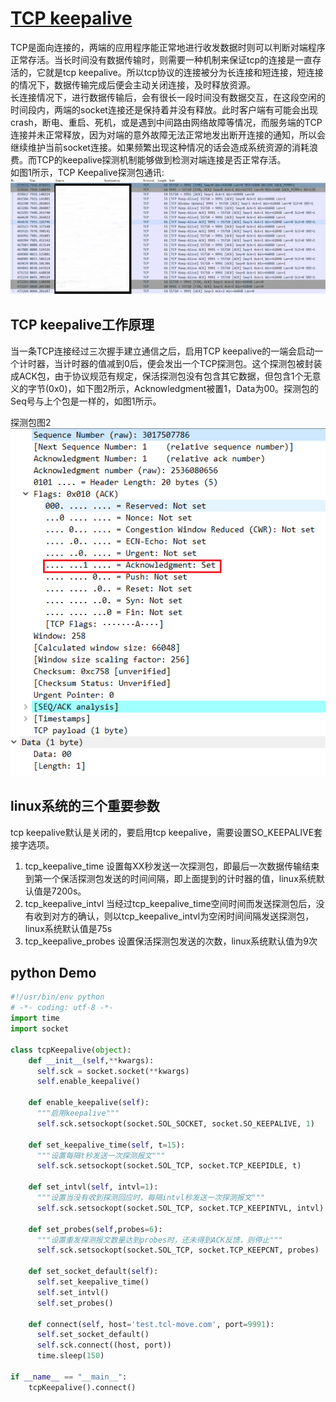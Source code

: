 # [TCP keepalive](https://zh.wikipedia.org/wiki/Keepalive)

TCP是面向连接的，两端的应用程序能正常地进行收发数据时则可以判断对端程序正常存活。当长时间没有数据传输时，则需要一种机制来保证tcp的连接是一直存活的，它就是tcp keepalive。所以tcp协议的连接被分为长连接和短连接，短连接的情况下，数据传输完成后便会主动关闭连接，及时释放资源。  
长连接情况下，进行数据传输后，会有很长一段时间没有数据交互，在这段空闲的时间段内，两端的socket连接还是保持着并没有释放。此时客户端有可能会出现crash，断电、重启、死机，或是遇到中间路由网络故障等情况，而服务端的TCP连接并未正常释放，因为对端的意外故障无法正常地发出断开连接的通知，所以会继续维护当前socket连接。如果频繁出现这种情况的话会造成系统资源的消耗浪费。而TCP的keepalive探测机制能够做到检测对端连接是否正常存活。  
如图1所示，TCP Keepalive探测包通讯:  
![tcp keepalive探测抓包](/imgs/network/tcp/tcp-keepalive.png)

## TCP keepalive工作原理

当一条TCP连接经过三次握手建立通信之后，启用TCP keepalive的一端会启动一个计时器，当计时器的值减到0后，便会发出一个TCP探测包。这个探测包被封装成ACK包，由于协议规范有规定，保活探测包没有包含其它数据，但包含1个无意义的字节(0x0)，如下图2所示，Acknowledgment被置1，Data为00。探测包的Seq号与上个包是一样的，如图1所示。

探测包图2  
![tcp keepalive探测包](/imgs/network/tcp/tcp-keepalive-2.png)

## linux系统的三个重要参数

tcp keepalive默认是关闭的，要启用tcp keepalive，需要设置SO_KEEPALIVE套接字选项。

1. tcp_keepalive_time 设置每XX秒发送一次探测包，即最后一次数据传输结束到第一个保活探测包发送的时间间隔，即上面提到的计时器的值，linux系统默认值是7200s。
2. tcp_keepalive_intvl 当经过tcp_keepalive_time空间时间而发送探测包后，没有收到对方的确认，则以tcp_keepalive_intvl为空闲时间间隔发送探测包，linux系统默认值是75s
3. tcp_keepalive_probes 设置保活探测包发送的次数，linux系统默认值为9次

## python Demo

```python
#!/usr/bin/env python
# -*- coding: utf-8 -*-
import time
import socket

class tcpKeepalive(object):
    def __init__(self,**kwargs):
      self.sck = socket.socket(**kwargs)
      self.enable_keepalive()

    def enable_keepalive(self):
      """启用keepalive"""
      self.sck.setsockopt(socket.SOL_SOCKET, socket.SO_KEEPALIVE, 1)

    def set_keepalive_time(self, t=15):
      """设置每隔t秒发送一次探测报文"""
      self.sck.setsockopt(socket.SOL_TCP, socket.TCP_KEEPIDLE, t)

    def set_intvl(self, intvl=1):
      """设置当没有收到探测回应时，每隔intvl秒发送一次探测报文"""
      self.sck.setsockopt(socket.SOL_TCP, socket.TCP_KEEPINTVL, intvl)

    def set_probes(self,probes=6):
      """设置重发探测报文数量达到probes时，还未得到ACK反馈，则停止"""
      self.sck.setsockopt(socket.SOL_TCP, socket.TCP_KEEPCNT, probes)

    def set_socket_default(self):
      self.set_keepalive_time()
      self.set_intvl()
      self.set_probes()

    def connect(self, host='test.tcl-move.com', port=9991):
      self.set_socket_default()
      self.sck.connect((host, port)) 
      time.sleep(150)

if __name__ == "__main__":
    tcpKeepalive().connect()
```
